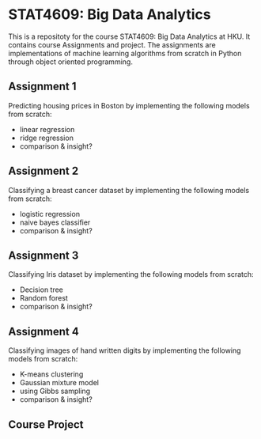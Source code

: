 # STAT4609: Big Data Analytics
This is a repositoty for the course STAT4609: Big Data Analytics at HKU. It contains course Assignments and project.
The assignments are implementations of machine learning algorithms from scratch in Python through object oriented programming.

## Assignment 1
Predicting housing prices in Boston by implementing the following models from scratch:
- linear regression
- ridge regression
- comparison & insight?
  
## Assignment 2
Classifying a breast cancer dataset by implementing the following models from scratch:
- logistic regression
- naive bayes classifier
- comparison & insight?

## Assignment 3
Classifying Iris dataset by implementing the following models from scratch:
- Decision tree
- Random forest
- comparison & insight?

## Assignment 4
Classifying images of hand written digits by implementing the following models from scratch:
- K-means clustering
- Gaussian mixture model
- using Gibbs sampling
- comparison & insight?

## Course Project
